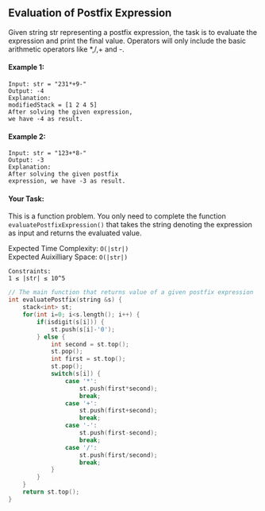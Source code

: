 ## Evaluation of Postfix Expression

Given string str representing a postfix expression, the task is to evaluate the expression and print the final value. Operators will only include the basic arithmetic operators like \*,/,+ and -.

#### Example 1:

```
Input: str = "231*+9-"
Output: -4
Explanation:
modifiedStack = [1 2 4 5]
After solving the given expression,
we have -4 as result.
```

#### Example 2:

```
Input: str = "123+*8-"
Output: -3
Explanation:
After solving the given postfix
expression, we have -3 as result.
```

#### Your Task:

This is a function problem. You only need to complete the function `evaluatePostfixExpression()` that takes the string denoting the expression as input and returns the evaluated value.

Expected Time Complexity: `O(|str|)`  
Expected Auixilliary Space: `O(|str|)`

```
Constraints:
1 ≤ |str| ≤ 10^5
```

```c++
// The main function that returns value of a given postfix expression
int evaluatePostfix(string &s) {
    stack<int> st;
    for(int i=0; i<s.length(); i++) {
        if(isdigit(s[i])) {
            st.push(s[i]-'0');
        } else {
            int second = st.top();
            st.pop();
            int first = st.top();
            st.pop();
            switch(s[i]) {
                case '*':
                    st.push(first*second);
                    break;
                case '+':
                    st.push(first+second);
                    break;
                case '-':
                    st.push(first-second);
                    break;
                case '/':
                    st.push(first/second);
                    break;
            }
        }
    }
    return st.top();
}
```
